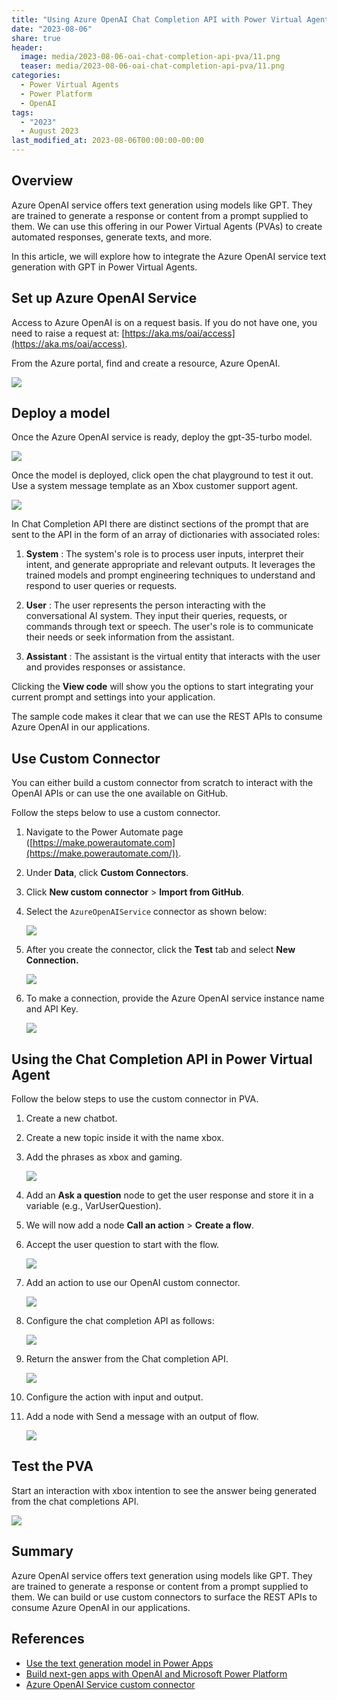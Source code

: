 ```yaml
---
title: "Using Azure OpenAI Chat Completion API with Power Virtual Agents"
date: "2023-08-06"
share: true
header:
  image: media/2023-08-06-oai-chat-completion-api-pva/11.png
  teaser: media/2023-08-06-oai-chat-completion-api-pva/11.png
categories:
  - Power Virtual Agents
  - Power Platform
  - OpenAI
tags:
  - "2023"
  - August 2023
last_modified_at: 2023-08-06T00:00:00-00:00
---
```

## Overview

Azure OpenAI service offers text generation using models like GPT. They are trained to generate a response or content from a prompt supplied to them. We can use this offering in our Power Virtual Agents (PVAs) to create automated responses, generate texts, and more.

In this article, we will explore how to integrate the Azure OpenAI service text generation with GPT in Power Virtual Agents.


## Set up Azure OpenAI Service

Access to Azure OpenAI is on a request basis. If you do not have one, you need to raise a request at: [https://aka.ms/oai/access](https://aka.ms/oai/access).

From the Azure portal, find and create a resource, Azure OpenAI.

![](/media/2023-07-19-oai-chat-completion-api-power-apps/01.png)


## Deploy a model

Once the Azure OpenAI service is ready, deploy the gpt-35-turbo model.

![](/media/2023-07-19-oai-chat-completion-api-power-apps/02.png)

Once the model is deployed, click open the chat playground to test it out. Use a system message template as an Xbox customer support agent.

![](/media/2023-08-06-oai-chat-completion-api-pva/01.png)

In Chat Completion API there are distinct sections of the prompt that are sent to the API in the form of an array of dictionaries with associated roles:

1. **System** : The system's role is to process user inputs, interpret their intent, and generate appropriate and relevant outputs. It leverages the trained models and prompt engineering techniques to understand and respond to user queries or requests.

2. **User** : The user represents the person interacting with the conversational AI system. They input their queries, requests, or commands through text or speech. The user's role is to communicate their needs or seek information from the assistant.

3. **Assistant** : The assistant is the virtual entity that interacts with the user and provides responses or assistance.

Clicking the **View code** will show you the options to start integrating your current prompt and settings into your application.

The sample code makes it clear that we can use the REST APIs to consume Azure OpenAI in our applications.


## Use Custom Connector

You can either build a custom connector from scratch to interact with the OpenAI APIs or can use the one available on GitHub.

Follow the steps below to use a custom connector.

1. Navigate to the Power Automate page ([https://make.powerautomate.com](https://make.powerautomate.com/)).
2. Under **Data**, click **Custom Connectors**.
3. Click **New custom connector** > **Import from GitHub**.
4. Select the `AzureOpenAIService` connector as shown below:

    ![](/media/2023-08-06-oai-chat-completion-api-pva/02.png)

5. After you create the connector, click the **Test** tab and select **New Connection.**

    ![](/media/2023-08-06-oai-chat-completion-api-pva/03.png)

6. To make a connection, provide the Azure OpenAI service instance name and API Key.

    ![](/media/2023-08-06-oai-chat-completion-api-pva/04.png)


## Using the Chat Completion API in Power Virtual Agent

Follow the below steps to use the custom connector in PVA.

1. Create a new chatbot.
2. Create a new topic inside it with the name xbox.
3. Add the phrases as xbox and gaming.

    ![](/media/2023-08-06-oai-chat-completion-api-pva/05.png)

4. Add an **Ask a question** node to get the user response and store it in a variable (e.g., VarUserQuestion).
5. We will now add a node **Call an action** > **Create a flow**.
6. Accept the user question to start with the flow.

    ![](/media/2023-08-06-oai-chat-completion-api-pva/06.png)

7. Add an action to use our OpenAI custom connector.

    ![](/media/2023-08-06-oai-chat-completion-api-pva/07.png)

8. Configure the chat completion API as follows:

    ![](/media/2023-08-06-oai-chat-completion-api-pva/08.png)

9. Return the answer from the Chat completion API.

    ![](/media/2023-08-06-oai-chat-completion-api-pva/09.png)

10. Configure the action with input and output.
11. Add a node with Send a message with an output of flow.

    ![](/media/2023-08-06-oai-chat-completion-api-pva/10.png)


## Test the PVA

Start an interaction with xbox intention to see the answer being generated from the chat completions API.

![](/media/2023-08-06-oai-chat-completion-api-pva/11.png)


## Summary

Azure OpenAI service offers text generation using models like GPT. They are trained to generate a response or content from a prompt supplied to them. We can build or use custom connectors to surface the REST APIs to consume Azure OpenAI in our applications.


## References

- [Use the text generation model in Power Apps](https://learn.microsoft.com/en-us/ai-builder/azure-openai-model-papp?WT.mc_id=M365-MVP-5003693)
- [Build next-gen apps with OpenAI and Microsoft Power Platform](https://techcommunity.microsoft.com/t5/apps-on-azure-blog/build-next-gen-apps-with-openai-and-microsoft-power-platform/ba-p/3742289)
- [Azure OpenAI Service custom connector](https://github.com/microsoft/PowerPlatformConnectors/blob/dev/custom-connectors/AzureOpenAIService/)
